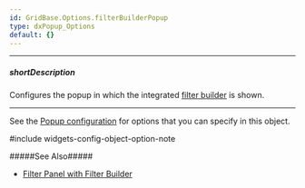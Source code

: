 ```yaml
---
id: GridBase.Options.filterBuilderPopup
type: dxPopup_Options
default: {}
---
```

---
##### shortDescription
Configures the popup in which the integrated [filter builder]({basewidgetpath}/Configuration/#filterBuilder) is shown.

---
See the [Popup configuration](/Documentation/ApiReference/UI_Widgets/dxPopup/) for options that you can specify in this object.

#include widgets-config-object-option-note

#####See Also#####
- [Filter Panel with Filter Builder](/Documentation/Guide/Widgets/{WidgetName}/Filtering_and_Searching/#Filter_Panel_with_Filter_Builder)